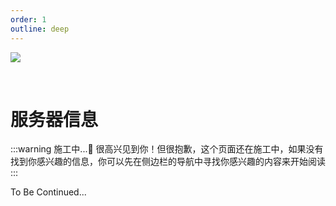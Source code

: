 ```yaml
---
order: 1
outline: deep
---
```


![](/minecraft.svg)

<br>

# 服务器信息

 :::warning 施工中...🚧
 很高兴见到你！但很抱歉，这个页面还在施工中，如果没有找到你感兴趣的信息，你可以先在侧边栏的导航中寻找你感兴趣的内容来开始阅读
 :::


To Be Continued...